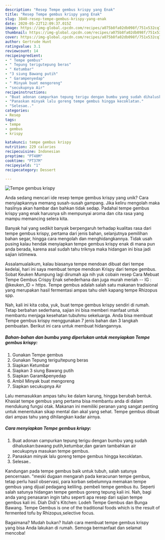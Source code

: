 ```yaml
---
description: "Resep Tempe gembus krispy yang Enak"
title: "Resep Tempe gembus krispy yang Enak"
slug: 3840-resep-tempe-gembus-krispy-yang-enak
date: 2020-05-22T12:09:37.015Z
image: https://img-global.cpcdn.com/recipes/a075b8fa02db098f/751x532cq70/tempe-gembus-krispy-foto-resep-utama.jpg
thumbnail: https://img-global.cpcdn.com/recipes/a075b8fa02db098f/751x532cq70/tempe-gembus-krispy-foto-resep-utama.jpg
cover: https://img-global.cpcdn.com/recipes/a075b8fa02db098f/751x532cq70/tempe-gembus-krispy-foto-resep-utama.jpg
author: Gertrude Hunt
ratingvalue: 3.1
reviewcount: 14
recipeingredient:
- " Tempe gembus"
- " Tepung terigutepung beras"
- " Ketumbar"
- "3 siung Bawang putih"
- " Garampenyedap"
- " Minyak buat mengoreng"
- "secukupnya Air"
recipeinstructions:
- "Buat adonan campurkan tepung terigu dengan bumbu yang sudah dihaluskan:bawang putih,ketumbar,dan garam tambahkan air secukupnya masukan tempe gembus."
- "Panaskan minyak lalu goreng tempe gembus hingga kecoklatan."
- "Selesae.."
categories:
- Resep
tags:
- tempe
- gembus
- krispy

katakunci: tempe gembus krispy 
nutrition: 229 calories
recipecuisine: Indonesian
preptime: "PT40M"
cooktime: "PT37M"
recipeyield: "1"
recipecategory: Dessert

---
```



![Tempe gembus krispy](https://img-global.cpcdn.com/recipes/a075b8fa02db098f/751x532cq70/tempe-gembus-krispy-foto-resep-utama.jpg)

Anda sedang mencari ide resep tempe gembus krispy yang unik? Cara menyiapkannya memang susah-susah gampang. Jika keliru mengolah maka hasilnya akan hambar dan bahkan tidak sedap. Padahal tempe gembus krispy yang enak harusnya sih mempunyai aroma dan cita rasa yang mampu memancing selera kita.

Banyak hal yang sedikit banyak berpengaruh terhadap kualitas rasa dari tempe gembus krispy, pertama dari jenis bahan, selanjutnya pemilihan bahan segar, hingga cara mengolah dan menghidangkannya. Tidak usah pusing kalau hendak menyiapkan tempe gembus krispy enak di mana pun anda berada, karena asal sudah tahu triknya maka hidangan ini bisa jadi sajian istimewa.

Assalamualaikum, kalau biasanya tempe mendoan dibuat dari tempe kedelai, hari ini saya membuat tempe mendoan Krispy dari tempe gembus. Sobat Keuken Mumpung lagi dirumah aja nih yuk cobain resep Cara Mebuat Tempe Gembus Crispy Enak sehederhana dan juga murah meriah -- IG : @keuken_ID = https. Tempe gembus adalah salah satu makanan tradisional yang merupakan hasil fermentasi ampas tahu oleh kapang tempe Rhizopus spp.


Nah, kali ini kita coba, yuk, buat tempe gembus krispy sendiri di rumah. Tetap berbahan sederhana, sajian ini bisa memberi manfaat untuk membantu menjaga kesehatan tubuhmu sekeluarga. Anda bisa membuat Tempe gembus krispy menggunakan 7 jenis bahan dan 3 langkah pembuatan. Berikut ini cara untuk membuat hidangannya.

<!--inarticleads1-->

##### Bahan-bahan dan bumbu yang diperlukan untuk menyiapkan Tempe gembus krispy:

1. Gunakan  Tempe gembus
1. Gunakan  Tepung terigu/tepung beras
1. Siapkan  Ketumbar
1. Siapkan 3 siung Bawang putih
1. Siapkan  Garam&amp;penyedap
1. Ambil  Minyak buat mengoreng
1. Siapkan secukupnya Air


Lalu memasukkan ampas tahu ke dalam karung, hingga berubah bentuk. Khasiat tempe gembus yang pertama bisa membantu anda di dalam mendukung fungsi otak. Makanan ini memiliki peranan yang sangat penting untuk menentukan sikap mental dan akal yang sehat. Tempe gembus dibuat dari ampas tahu yang dihilangkan kadar airnya. 

<!--inarticleads2-->

##### Cara menyiapkan Tempe gembus krispy:

1. Buat adonan campurkan tepung terigu dengan bumbu yang sudah dihaluskan:bawang putih,ketumbar,dan garam tambahkan air secukupnya masukan tempe gembus.
1. Panaskan minyak lalu goreng tempe gembus hingga kecoklatan.
1. Selesae..


Kandungan pada tempe gembus baik untuk tubuh, salah satunya pencernaan. &#34;meski dugaan mengarah pada keracunan tempe gembus, tetap perlu hasil observasi, para korban sebelumnya memakan tempe gembus yang dijual pedagang keliling. pembeli tempe gembus itu. Seperti salah satunya hidangan tempe gembus goreng tepung kali ini. Nah, bagi anda yang penasaran ingin tahu seperti apa resep dari sajian tempe gembus kali ini. Diah Didi&#39;s Kitchen: Lodeh Tempe Gembus dan Bunga Bawang. Tempe Gembus is one of the traditional foods which is the result of fermented tofu by Rhizopus,selective focus. 

Bagaimana? Mudah bukan? Itulah cara membuat tempe gembus krispy yang bisa Anda lakukan di rumah. Semoga bermanfaat dan selamat mencoba!
